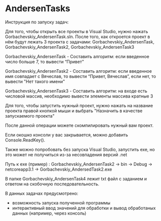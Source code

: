 # AndersenTasks
 
Инструкция по запуску задач:

Для того, чтобы открыть все проекты в Visual Studio, нужно нажать Gorbachevskiy_AndersenTask.sln.
После того, как откроется проект в нём будут лежать 3 проекта с задачами: Gorbachevskiy_AndersenTask, Gorbachevskiy_AndersenTask2, Gorbachevskiy_AndersenTask3

Gorbachevskiy_AndersenTask - Составить алгоритм: если введенное число больше 7, то вывести “Привет”

Gorbachevskiy_AndersenTask2 - Составить алгоритм: если введенное имя совпадает с Вячеслав, то вывести “Привет, Вячеслав”, если нет, то вывести "Нет такого имени"

Gorbachevskiy_AndersenTask3 - Составить алгоритм: на входе есть числовой массив, необходимо вывести элементы массива кратные 3

Для того, чтобы запустить нужный проект, нужно нажать на название проекта правой кнопкой мыши и выбрать "Назначить в качестве запускаемого проекта"

После данной операции можете скомпилировать нужный вам проект.

Если окошко консоли у вас закрывается, можно добавить Console.ReadKey().

Также можно попробовать без запуска Visual Studio, запустить exe, но это может не получиться из-за несовпадения версий .net 

Путь к exe (пример) : Gorbachevskiy_AndersenTask2 -> bin -> Debug -> netcoreapp3.1 -> Gorbachevskiy_AndersedTask2.exe

В папке Gorbachevskiy_AndersenTask4 лежит txt файл с заданием и ответом на скобочную последовательность.

В данных задачах предусмотрено:

+ возможность запуска полученной программы
+ интерактивный ввод значений для обработки и вывод обработаных данных
(например, через консоль)
